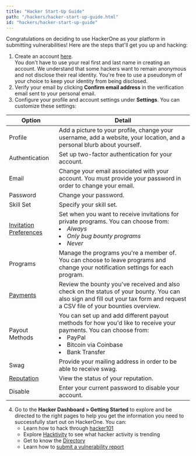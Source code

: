 ```yaml
---
title: "Hacker Start-Up Guide"
path: "/hackers/hacker-start-up-guide.html"
id: "hackers/hacker-start-up-guide"
---
```


Congratulations on deciding to use HackerOne as your platform in submitting vulnerabilities! Here are the steps that'll get you up and hacking:

1. Create an account [here](/hackers/passwords.html). <br>You don't have to use your real first and last name in creating an account. We understand that some hackers want to remain anonymous and not disclose their real identity. You're free to use a pseudonym of your choice to keep your identity from being disclosed.
2. Verify your email by clicking **Confirm email address** in the verification email sent to your personal email.  
3. Configure your profile and account settings under **Settings**. You can customize these settings:

Option | Detail
------ | -------
Profile | Add a picture to your profile, change your username, add a website, your location, and a personal blurb about yourself.
Authentication | Set up two-factor authentication for your account.
Email | Change your email associated with your account. You must provide your password in order to change your email.
Password | Change your password.
Skill Set | Specify your skill set.
[Invitation Preferences](/hackers/invitations.html) | Set when you want to receive invitations for private programs. You can choose from:<li>*Always*</li><li>*Only bug bounty programs*</li><li>*Never*</li>
Programs | Manage the programs you're a member of. You can choose to leave programs and change your notification settings for each program.
[Payments](/hackers/payments.html) | Review the bounty you've received and also check on the status of your bounty. You can also sign and fill out your tax form and request a CSV file of your bounties overview.
Payout Methods | You can set up and add different payout methods for how you'd like to receive your payments. You can choose from: <li>PayPal</li><li>Bitcoin via Coinbase</li><li>Bank Transfer</li>
Swag | Provide your mailing address in order to be able to receive swag.
[Reputation](/hackers/reputation.html) | View the status of your reputation.
Disable | Enter your current password to disable your account.

4. Go to the **Hacker Dashboard > Getting Started** to explore and be directed to the right pages to help you get the information you need to successfully start out on HackerOne. You can:
   * Learn how to hack through [hacker101](hacker101.html)
   * Explore [Hacktivity](hacktivity.html) to see what hacker activity is trending
   * Get to know the [Directory](directory.html)
   * Learn how to [submit a vulnerability report](submitting-reports.html)
